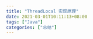 ```yaml
---
title: "ThreadLocal 实现原理"
date: 2021-03-01T10:11:13+08:00
tags: ["Java"]
categories: ["总结"]
---
```




